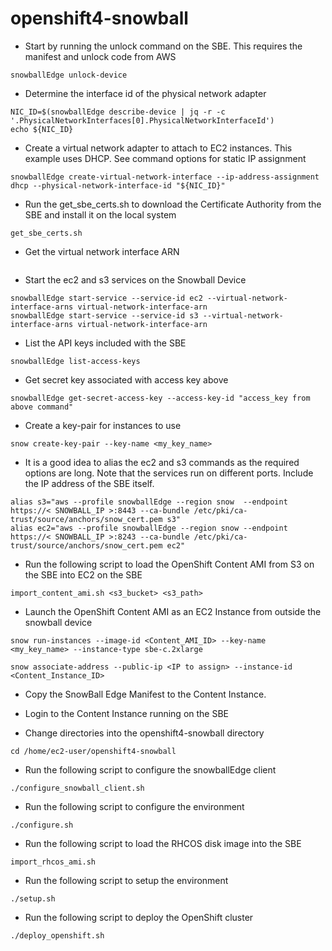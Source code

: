 # openshift4-snowball

- Start by running the unlock command on the SBE. This requires the manifest and unlock code from AWS
```
snowballEdge unlock-device
```

- Determine the interface id of the physical network adapter
```
NIC_ID=$(snowballEdge describe-device | jq -r -c '.PhysicalNetworkInterfaces[0].PhysicalNetworkInterfaceId')
echo ${NIC_ID}
```

- Create a virtual network adapter to attach to EC2 instances. This example uses DHCP. See command options for static IP assignment
```
snowballEdge create-virtual-network-interface --ip-address-assignment dhcp --physical-network-interface-id "${NIC_ID}"
```

- Run the get_sbe_certs.sh to download the Certificate Authority from the SBE and install it on the local system
```
get_sbe_certs.sh
```

- Get the virtual network interface ARN
```
```

- Start the ec2 and s3 services on the Snowball Device
```
snowballEdge start-service --service-id ec2 --virtual-network-interface-arns virtual-network-interface-arn
snowballEdge start-service --service-id s3 --virtual-network-interface-arns virtual-network-interface-arn
```

- List the API keys included with the SBE
```
snowballEdge list-access-keys
```

- Get secret key associated with access key above
```
snowballEdge get-secret-access-key --access-key-id "access_key from above command"
```

- Create a key-pair for instances to use
```
snow create-key-pair --key-name <my_key_name>
```

- It is a good idea to alias the ec2 and s3 commands as the required options are long. Note that the services run on different ports. Include the IP address of the SBE itself.
```
alias s3="aws --profile snowballEdge --region snow  --endpoint https://< SNOWBALL_IP >:8443 --ca-bundle /etc/pki/ca-trust/source/anchors/snow_cert.pem s3"
alias ec2="aws --profile snowballEdge --region snow --endpoint https://< SNOWBALL_IP >:8243 --ca-bundle /etc/pki/ca-trust/source/anchors/snow_cert.pem ec2"
```

- Run the following script to load the OpenShift Content AMI from S3 on the SBE into EC2 on the SBE
```
import_content_ami.sh <s3_bucket> <s3_path>
```

- Launch the OpenShift Content AMI as an EC2 Instance from outside the snowball device
```
snow run-instances --image-id <Content_AMI_ID> --key-name <my_key_name> --instance-type sbe-c.2xlarge

snow associate-address --public-ip <IP to assign> --instance-id <Content_Instance_ID>
```

- Copy the SnowBall Edge Manifest to the Content Instance.

- Login to the Content Instance running on the SBE

- Change directories into the openshift4-snowball directory
```
cd /home/ec2-user/openshift4-snowball
```

- Run the following script to configure the snowballEdge client
```
./configure_snowball_client.sh
```

- Run the following script to configure the environment
```
./configure.sh
```

- Run the following script to load the RHCOS disk image into the SBE
```
import_rhcos_ami.sh
```

- Run the following script to setup the environment
```
./setup.sh
```

- Run the following script to deploy the OpenShift cluster
```
./deploy_openshift.sh
```
